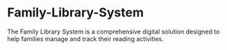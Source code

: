 # Family-Library-System
The Family Library System is a comprehensive digital solution designed to help families manage and track their reading activities.
